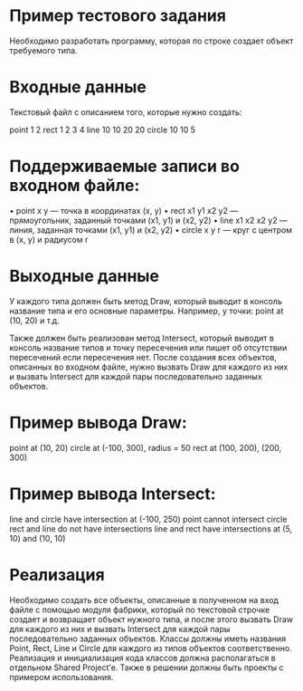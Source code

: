 # Пример тестового задания
Необходимо разработать программу, которая по строке создает объект требуемого типа.

# Входные данные

  Текстовый файл с описанием того, которые нужно создать:
                                                
point 1 2
rect 1 2 3 4
line 10 10 20 20
circle 10 10 5

# Поддерживаемые записи во входном файле:
                                                        
•	point x y — точка в координатах (x, y)
•	rect x1 y1 x2 y2 — прямоугольник, заданный точками (x1, y1) и (x2, y2)
•	line x1 x2 x2 y2 — линия, заданная точками (x1, y1) и (x2, y2)
•	circle x y r — круг с центром в (x, y) и радиусом r

# Выходные данные
                                                                    
У каждого типа должен быть метод Draw, который выводит в консоль название типа и его основные параметры. Например, у точки: point at (10, 20) и т.д. 

Также должен быть реализован метод Intersect, который выводит в консоль название типов и точку пересечения или пишет об отсутствии пересечений если пересечения нет. 
После создания всех объектов, описанных во входном файле, нужно вызвать Draw для каждого из них и вызвать Intersect для каждой пары последовательно заданных объектов.

# Пример вывода Draw:
point at (10, 20)
circle at (-100, 300), radius = 50
rect at (100, 200), (200, 300)

# Пример вывода Intersect:
                  
line and circle have intersection at (-100, 250)
point cannot intersect circle
rect and line do not have intersections
line and rect have intersections at (5, 10) and (10, 10)

# Реализация
                        
Необходимо создать все объекты, описанные в полученном на вход файле с помощью модуля фабрики, 
который по текстовой строчке создает и возвращает объект нужного типа, и после этого вызвать Draw 
для каждого из них и вызвать Intersect для каждой пары последовательно заданных объектов. 
  Классы должны иметь названия Point, Rect, Line и Circle для каждого из типов объектов соответственно. 
  Реализация и инициализация кода классов должна располагаться в отдельном Shared Project’е. 
  Также в решении должны быть проекты с примером использования.
